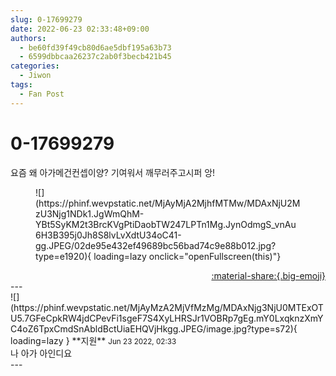 ```yaml
---
slug: 0-17699279
date: 2022-06-23 02:33:48+09:00
authors:
  - be60fd39f49cb80d6ae5dbf195a63b73
  - 6599dbbcaa26237c2ab0f3becb421b45
categories:
  - Jiwon
tags:
  - Fan Post
---
```


# 0-17699279

<div class="post-container" markdown="1">
<div class="content-container md-sidebar__scrollwrap" markdown="1">

요즘 왜 아가메건컨셉이양? 기여워서 깨무러주고시퍼 앙!
<figure markdown="1">
![](https://phinf.wevpstatic.net/MjAyMjA2MjhfMTMw/MDAxNjU2MzU3Njg1NDk1.JgWmQhM-YBt5SyKM2t3BrcKVgPtiDaobTW247LPTn1Mg.JynOdmgS_vnAu6H3B395j0Jh8S8lvLvXdtU34oC41-gg.JPEG/02de95e432ef49689bc56bad74c9e88b012.jpg?type=e1920){ loading=lazy onclick="openFullscreen(this)"}
</figure>


</div>
</div>

<div style="text-align: right;" markdown="1">
<a href="https://weverse.io/fromis9/fanpost/0-17699279" style="text-align: right;">:material-share:{.big-emoji}</a>
</div>
---

<div class="comments-container md-sidebar__scrollwrap" markdown="1">
<div class="comment" markdown="1">
<div class='id-container' markdown="1">
![](https://phinf.wevpstatic.net/MjAyMzA2MjVfMzMg/MDAxNjg3NjU0MTExOTU5.7GFeCpkRW4jdCPevFi1sgeF7S4XyLHRSJr1VOBRp7gEg.mY0LxqknzXmYC4oZ6TpxCmdSnAbldBctUiaEHQVjHkgg.JPEG/image.jpg?type=s72){ loading=lazy }
**<span class="artist">지원</span>** <small>Jun 23 2022, 02:33</small><br>
</div>
<div class='comment-body' markdown="1">
나 아가 아인디요
</div>
</div>
</div>
---
